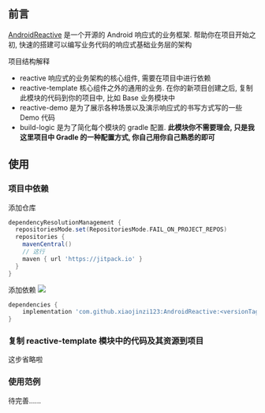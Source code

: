 ## 前言

[AndroidReactive](https://github.com/xiaojinzi123/AndroidReactive) 是一个开源的 Android 响应式的业务框架. 帮助你在项目开始之初, 快速的搭建可以编写业务代码的响应式基础业务层的架构

项目结构解释

- reactive 响应式的业务架构的核心组件, 需要在项目中进行依赖
- reactive-template 核心组件之外的通用的业务. 在你的新项目创建之后, 复制此模块的代码到你的项目中, 比如 Base 业务模块中
- reactive-demo 是为了展示各种场景以及演示响应式的书写方式写的一些 Demo 代码
- build-logic 是为了简化每个模块的 gradle 配置. **此模块你不需要理会, 只是我这里项目中 Gradle 的一种配置方式, 你自己用你自己熟悉的即可**

## 使用

### 项目中依赖 

添加仓库

```groovy
dependencyResolutionManagement {
  repositoriesMode.set(RepositoriesMode.FAIL_ON_PROJECT_REPOS)
  repositories {
    mavenCentral()
    // 这行
    maven { url 'https://jitpack.io' }
  }
}
```

添加依赖 [![](https://jitpack.io/v/xiaojinzi123/AndroidReactive.svg)](https://jitpack.io/#xiaojinzi123/AndroidReactive)

```groovy
dependencies {
	implementation 'com.github.xiaojinzi123:AndroidReactive:<versionTag>'
}
```

### 复制 reactive-template 模块中的代码及其资源到项目

这步省略啦

### 使用范例

待完善......
